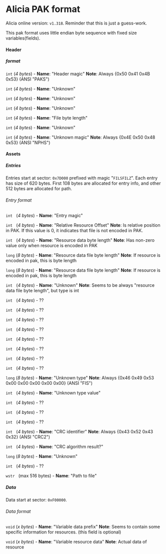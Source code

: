 # Alicia PAK format

Alicia online version: `v1.318`. Reminder that this is just a guess-work. 

This pak format uses little endian byte sequence with fixed size variables(fields).



#### Header
##### format
 `int` (*4 bytes*) - **Name**: "Header magic"  **Note**: Always {0x50 0x41 0x4B 0x53} (ANSI "PAKS")

 `int` (*4 bytes*) - **Name**: "Unknown"

 `int` (*4 bytes*) - **Name**: "Unknown"

 `int` (*4 bytes*) - **Name**: "Unknown"

 `int` (*4 bytes*) - **Name**: "File byte length"

 `int` (*4 bytes*) - **Name**: "Unknown"

 `int` (*4 bytes*) - **Name**: "Unknown magic"  **Note**: Always {0x4E 0x50 0x48 0x53} (ANSI "NPHS")

 
 #### Assets
 ##### Entries
 Entries start at sector: `0x7D000` prefixed with magic "`FILSFILZ`". Each entry has size of 620 bytes. First 108 bytes are allocated for entry info, and other 512 bytes are allocated for path.
 
 ###### Entry format

`int` &nbsp; (*4 bytes*) - **Name**: "Entry magic" 

`int`  &nbsp; (*4 bytes*) - **Name**: "Relative Resource Offset" **Note**: Is relative position in PAK. If this value is 0, it indicates that file is not encoded in PAK.

`int` &nbsp; (*4 bytes*) - **Name**: "Resource data byte length"       **Note**: Has non-zero value only when resource is encoded in PAK

`long` (*8 bytes*) - **Name**: "Resource data file byte length"  **Note**: If resource is encoded in pak, this is byte length

`long` (*8 bytes*) - **Name**: "Resource data file byte length"  **Note**: If resource is encoded in pak, this is byte length

`int` &nbsp; (*4 bytes*) - **Name**: "Unknown"                         **Note**: Seems to be always "resource data file byte length", but type is int

`int` &nbsp; (*4 bytes*) - ??

`int` &nbsp; (*4 bytes*) - ??

`int` &nbsp; (*4 bytes*) - ??

`int` &nbsp; (*4 bytes*) - ??

`int` &nbsp; (*4 bytes*) - ??

`int` &nbsp; (*4 bytes*) - ??

`int` &nbsp; (*4 bytes*) - ??

`int` &nbsp; (*4 bytes*) - ??

`long` (*8 bytes*) - **Name**: "Unknown type"                   **Note**: Always {0x46 0x49 0x53 0x00 0x00 0x00 0x00 0x00} (ANSI "FIS")

`int` &nbsp; (*4 bytes*) - **Name**: "Unknown type value"    

`int` &nbsp; (*4 bytes*) - ??

`int` &nbsp; (*4 bytes*) - ??

`int` &nbsp; (*4 bytes*) - ??

`int` &nbsp; (*4 bytes*) - **Name**: "CRC identifier"                 **Note**: Always {0x43 0x52 0x43 0x32} (ANSI "CRC2")

`int` &nbsp; (*4 bytes*) - **Name**: "CRC algorithm result?"

`long` (*8 bytes*) - **Name**: "Unknown"

`int` &nbsp; (*4 bytes*) - ??

`wstr` &nbsp; (max 516 bytes) - **Name**: "Path to file"


##### Data
Data start at sector: `0xF00000`.

###### Data format
`void` (*x bytes*) - **Name**: "Variable data prefix"    **Note**: Seems to contain some specific information for resources. (this field is optional)

`void` (*x bytes*) - **Name**: "Variable resource data"  **Note**: Actual data of resource
